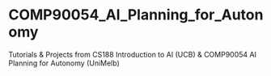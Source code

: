 # COMP90054_AI_Planning_for_Autonomy
Tutorials &amp; Projects from CS188 Introduction to AI (UCB) &amp; COMP90054 AI Planning for Autonomy (UniMelb)

